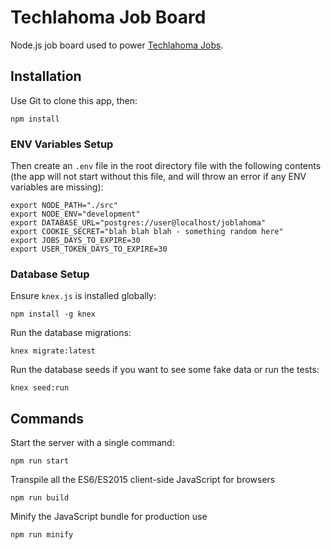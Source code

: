 # Techlahoma Job Board

Node.js job board used to power [Techlahoma Jobs](https://jobs.techlahoma.org).

## Installation

Use Git to clone this app, then:

```
npm install
```

### ENV Variables Setup

Then create an `.env` file in the root directory file with the following
contents (the app will not start without this file, and will throw an error if
 any ENV variables are missing):

```
export NODE_PATH="./src"
export NODE_ENV="development"
export DATABASE_URL="postgres://user@localhost/joblahoma"
export COOKIE_SECRET="blah blah blah - something random here"
export JOBS_DAYS_TO_EXPIRE=30
export USER_TOKEN_DAYS_TO_EXPIRE=30
```

### Database Setup

Ensure `knex.js` is installed globally:

```
npm install -g knex
```

Run the database migrations:

```
knex migrate:latest
```

Run the database seeds if you want to see some fake data or run the tests:

```
knex seed:run
```

## Commands

Start the server with a single command:

```
npm run start
```

Transpile all the ES6/ES2015 client-side JavaScript for browsers

```
npm run build
```

Minify the JavaScript bundle for production use

```
npm run minify
```

